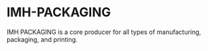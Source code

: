 # IMH-PACKAGING
IMH PACKAGING is a core producer for all types of manufacturing, packaging, and printing.
